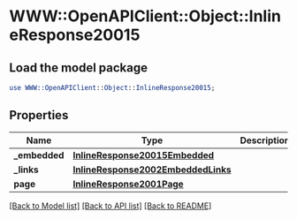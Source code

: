 # WWW::OpenAPIClient::Object::InlineResponse20015

## Load the model package
```perl
use WWW::OpenAPIClient::Object::InlineResponse20015;
```

## Properties
Name | Type | Description | Notes
------------ | ------------- | ------------- | -------------
**_embedded** | [**InlineResponse20015Embedded**](InlineResponse20015Embedded.md) |  | 
**_links** | [**InlineResponse2002EmbeddedLinks**](InlineResponse2002EmbeddedLinks.md) |  | 
**page** | [**InlineResponse2001Page**](InlineResponse2001Page.md) |  | 

[[Back to Model list]](../README.md#documentation-for-models) [[Back to API list]](../README.md#documentation-for-api-endpoints) [[Back to README]](../README.md)


